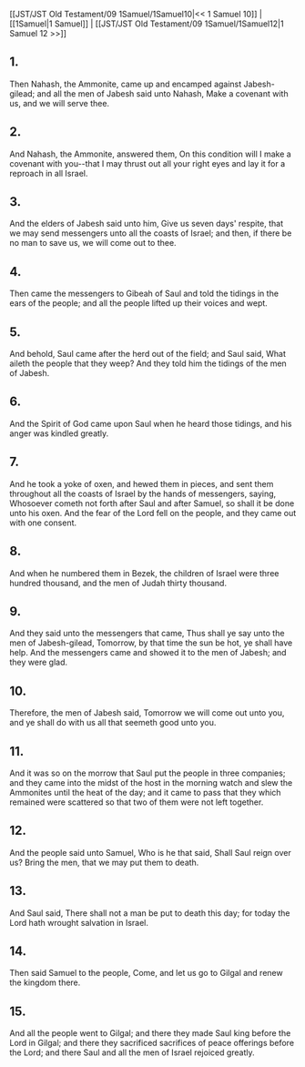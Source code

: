 [[JST/JST Old Testament/09 1Samuel/1Samuel10|<< 1 Samuel 10]] | [[1Samuel|1 Samuel]] | [[JST/JST Old Testament/09 1Samuel/1Samuel12|1 Samuel 12 >>]]
## 1.
Then Nahash, the Ammonite, came up and encamped against Jabesh-gilead; and all the men of Jabesh said unto Nahash, Make a covenant with us, and we will serve thee.
## 2.
And Nahash, the Ammonite, answered them, On this condition will I make a covenant with you\--that I may thrust out all your right eyes and lay it for a reproach in all Israel.
## 3.
And the elders of Jabesh said unto him, Give us seven days\' respite, that we may send messengers unto all the coasts of Israel; and then, if there be no man to save us, we will come out to thee.
## 4.
Then came the messengers to Gibeah of Saul and told the tidings in the ears of the people; and all the people lifted up their voices and wept.
## 5.
And behold, Saul came after the herd out of the field; and Saul said, What aileth the people that they weep? And they told him the tidings of the men of Jabesh.
## 6.
And the Spirit of God came upon Saul when he heard those tidings, and his anger was kindled greatly.
## 7.
And he took a yoke of oxen, and hewed them in pieces, and sent them throughout all the coasts of Israel by the hands of messengers, saying, Whosoever cometh not forth after Saul and after Samuel, so shall it be done unto his oxen. And the fear of the Lord fell on the people, and they came out with one consent.
## 8.
And when he numbered them in Bezek, the children of Israel were three hundred thousand, and the men of Judah thirty thousand.
## 9.
And they said unto the messengers that came, Thus shall ye say unto the men of Jabesh-gilead, Tomorrow, by that time the sun be hot, ye shall have help. And the messengers came and showed it to the men of Jabesh; and they were glad.
## 10.
Therefore, the men of Jabesh said, Tomorrow we will come out unto you, and ye shall do with us all that seemeth good unto you.
## 11.
And it was so on the morrow that Saul put the people in three companies; and they came into the midst of the host in the morning watch and slew the Ammonites until the heat of the day; and it came to pass that they which remained were scattered so that two of them were not left together.
## 12.
And the people said unto Samuel, Who is he that said, Shall Saul reign over us? Bring the men, that we may put them to death.
## 13.
And Saul said, There shall not a man be put to death this day; for today the Lord hath wrought salvation in Israel.
## 14.
Then said Samuel to the people, Come, and let us go to Gilgal and renew the kingdom there.
## 15.
And all the people went to Gilgal; and there they made Saul king before the Lord in Gilgal; and there they sacrificed sacrifices of peace offerings before the Lord; and there Saul and all the men of Israel rejoiced greatly.

